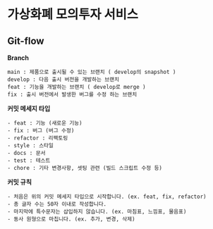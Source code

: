 # 가상화폐 모의투자 서비스

## Git-flow
**Branch**
```
main : 제품으로 출시될 수 있는 브랜치 ( develop의 snapshot )
develop : 다음 출시 버전을 개발하는 브랜치 
feat : 기능을 개발하는 브랜치 ( develop로 merge )
fix : 출시 버전에서 발생한 버그를 수정 하는 브랜치 
```

**커밋 메세지 타입**
```
- feat : 기능 (새로운 기능)
- fix : 버그 (버그 수정)
- refactor : 리팩토링
- style : 스타일
- docs : 문서
- test : 테스트
- chore : 기타 변경사항, 셋팅 관련 (빌드 스크립트 수정 등)
```

**커밋 규칙**
```
- 처음은 위의 커밋 메세지 타입으로 시작합니다. (ex. feat, fix, refactor)
- 총 글자 수는 50자 이내로 작성합니다.
- 마지막에 특수문자는 삽입하지 않습니다. (ex. 마침표, 느낌표, 물음표)
- 동사 원형으로 마칩니다. (ex. 추가, 변경, 삭제)
```

